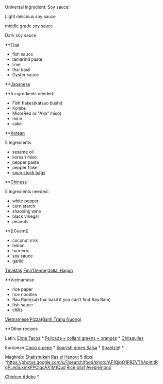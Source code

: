 Universal ingredient: Soy sauce!

Light delicious soy sauce

middle grade soy sauce

Dark soy sauce

  
**[Thai](Thai.md) 

- fish sauce
- tamarind paste
- lime
- thai basil
- Oyster sauce

  
**[Japanese](Japanese.md)

  **5 ingredients needed:

* Fish flakes(katsuo bushi)
* Kombu
* Miso(Red or "Aka" miso)
* mirin
* sake


**[Korean](Korean.md)

5 ingredients

* sesame oil
* korean miso
* pepper paste
* pepper flake
* [soup stock bags](https://www.amazon.com/Dried-Seafood-Anchovy-Dashi-Korea/dp/B07ZRPP3WX/ref=asc_df_B07ZRPP3WX/?tag=hyprod-20&linkCode=df0&hvadid=416728157253&hvpos=&hvnetw=g&hvrand=13718994789077652025&hvpone=&hvptwo=&hvqmt=&hvdev=c&hvdvcmdl=&hvlocint=&hvlocphy=9031953&hvtargid=pla-887170875544&psc=1&tag=&ref=&adgrpid=93863646397&hvpone=&hvptwo=&hvadid=416728157253&hvpos=&hvnetw=g&hvrand=13718994789077652025&hvqmt=&hvdev=c&hvdvcmdl=&hvlocint=&hvlocphy=9031953&hvtargid=pla-887170875544)
  

**[Chinese](Chinese.md)
  
5 ingredients needed:

* white pepper
* corn starch
* shaoxing wine
* black vinegar
* peanuts


**[[Guam]]

* coconut milk
* lemon
* turmeric
* soy sauce
* garlic

[Tinaktak](TinakTak.md)
[Fina'Denne](fina_denne.md)
[Gollai Hagun](gollai_hagun.md)


**Vietnamese

* rice paper
* rice noodles
* Rau Ram(sub thai basil if you can't find Rau Ram)
* fish sauce
* chilis

[Vietnamese Pizza(Banh Trang Nuong)](Vietnamese%20pizza.md)

**Other recipes

Latin:
[Elote Tacos](elote_tacos.md) *
[Feijoada + collard greens + oranges](feijoada.md) *
[Chilaquiles](Chilaquiles.md)

European
[Cacio e pepe](cacio_e_pepe.md) *
[Spanish green Salsa](spanish_green_salsa.md) *
[Spaetzle](spaetzle.md)! *
  
Maghreb: 
[Shakshukah](Shakshukah.md)
[Ras el Hanout](Ras_el_Hanout.md)
5 dips! *https://photos.google.com/u/1/search/food/photo/AF1QipO1PRZVThAphtitRqPLwSuxmkPPClqcAX1MtQud
[Rice pilaf](Rice%20Pilaf.md)
[Aveglemono](aveglemono.md)

[Chicken Adobo](chicken_adobo.md) * 
